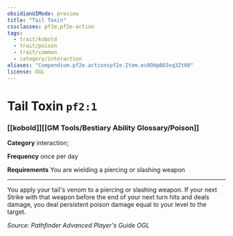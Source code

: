```yaml
---
obsidianUIMode: preview
title: "Tail Toxin"
cssclasses: pf2e,pf2e-action
tags:
  - trait/kobold
  - trait/poison
  - trait/common
  - category/interaction
aliases: "Compendium.pf2e.actionspf2e.Item.ev8OHpBO3xq3Zt08"
license: OGL
---
```

# Tail Toxin `pf2:1`

### [[kobold]][[GM Tools/Bestiary Ability Glossary/Poison]]

**Category** interaction; 




**Frequency** once per day

**Requirements** You are wielding a piercing or slashing weapon

* * *

You apply your tail's venom to a piercing or slashing weapon. If your next Strike with that weapon before the end of your next turn hits and deals damage, you deal persistent poison damage equal to your level to the target.

*Source: Pathfinder Advanced Player's Guide*
*OGL*